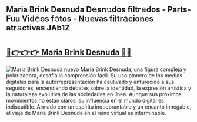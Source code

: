 ## Maria Brink Desnuda D𝚎sn𝚞dos filtr𝚊dos - Parts-Fuu Vid𝚎os f𝚘tos - N𝚞evas filtr𝚊ciones atr𝚊ctivas JAb1Z

# <h2><a href="http://mbb56qk.tromn.icu/?c=Maria+Brink+Desnuda">🔗👉👉👉 Maria Brink Desnuda 🔗🔗</a></h2>

[![Maria Brink Desnuda nuevo](https://i.imgur.com/pEAQMta.gif)](http://mbb56qk.tromn.icu/?c=Maria+Brink+Desnuda)
Maria Brink Desnuda, una figura compleja y polarizadora, desafía la comprensión fácil. Su uso pionero de los medios digitales para la autorrepresentación ha cautivado y enfurecido a sus seguidores, encendiendo debates sobre la identidad, la expresión artística y la naturaleza evolutiva de las sociedades en línea. Aunque sus próximos movimientos no están claros, su influencia en el mundo digital es indiscutible. Armado con un espíritu inquebrantable y un encanto innegable, el viaje de Maria Brink Desnuda en el reino virtual es interminable.
